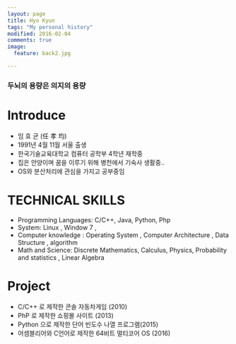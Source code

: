 ```yaml
---
layout: page
title: Hyo Kyun
tags: "My personal history"
modified: 2016-02-04
comments: true
image:
  feature: back2.jpg

---
```


### 두뇌의 용량은 의지의 용량 ###


# Introduce 
* 임 효 균 (任 孝 均)
* 1991년 4월 11월 서울 출생 
* 한국기술교육대학교 컴퓨터 공학부 4학년 재학중
* 집은 안양이며 꿈을 이루기 위해 병천에서 기숙사 생활중..
* OS와 분산처리에 관심을 가지고 공부중임


# TECHNICAL SKILLS

* Programming Languages: C/C++, Java, Python, Php
* System: Linux , Window 7 , 
* Computer knowledge : Operating System , Computer Architecture , Data Structure , algorithm
* Math and Science: Discrete Mathematics, Calculus, Physics, Probability and statistics , 
Linear Algebra  

# Project

* C/C++ 로 제작한 콘솔 자동차게임 (2010)
* PhP 로 제작한 쇼핑몰 사이트 (2013)
* Python 으로 제작한 단어 빈도수 나열 프로그램(2015)
* 어셈블리어와 C언어로 제작한 64비트 멀티코어 OS (2016)